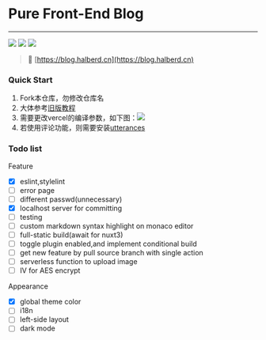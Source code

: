 # Pure Front-End Blog
---

![](https://img.shields.io/github/license/yunyuyuan/nuxt3-blog) ![](https://img.shields.io/badge/vue-v3-%234FC08D?logo=vue.js) ![](https://img.shields.io/badge/nuxt-v3-%2300DC82?logo=nuxt.js)

> 🚀 [https://blog.halberd.cn](https://blog.halberd.cn)

### Quick Start
1. Fork本仓库，勿修改仓库名
2. 大体参考[旧版教程](https://blog.halberd.cn/articles/6562)
3. 需要更改vercel的编译参数，如下图：![](https://s1.ax1x.com/2022/06/03/XNXXvR.png)
4. 若使用评论功能，则需要安装[utterances](https://github.com/apps/utterances)

### Todo list
Feature
- [x] eslint,stylelint
- [ ] error page
- [ ] different passwd(unnecessary)
- [x] localhost server for committing
- [ ] testing
- [ ] custom markdown syntax highlight on monaco editor 
- [ ] full-static build(await for nuxt3)
- [ ] toggle plugin enabled,and implement conditional build
- [ ] get new feature by pull source branch with single action 
- [ ] serverless function to upload image
- [ ] IV for AES encrypt

Appearance
- [x] global theme color
- [ ] i18n
- [ ] left-side layout
- [ ] dark mode